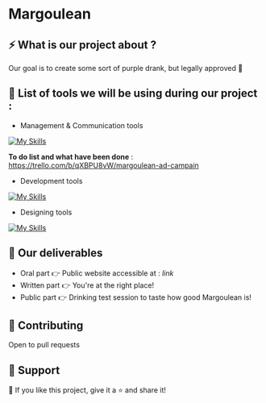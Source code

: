 # Margoulean



## ⚡ What is our project about ?
Our goal is to create some sort of purple drank, but legally approved 🤫
## 🧰 List of tools we will be using during our project :

* Management & Communication tools

[![My Skills](https://skillicons.dev/icons?i=discord,github&perline=2)](https://skillicons.dev)

**To do list and what have been done** : https://trello.com/b/qXBPU8vW/margoulean-ad-campain

* Development tools

[![My Skills](https://skillicons.dev/icons?i=angular,vscode,html,css&perline=4)](https://skillicons.dev)

* Designing tools

[![My Skills](https://skillicons.dev/icons?i=blender,ps&perline=2)](https://skillicons.dev)

## 🚚 Our deliverables
* Oral part 👉 Public website accessible at : *link*
* Written part 👉 You're at the right place!
* Public part 👉 Drinking test session to taste how good Margoulean is!

## 🤗 Contributing

Open to pull requests 

## 🤩 Support

💜 If you like this project, give it a ⭐ and share it!
